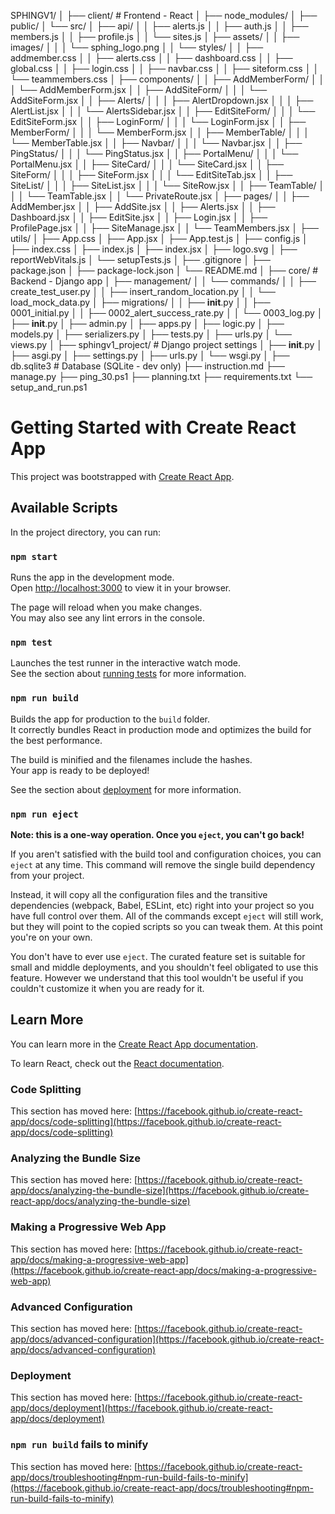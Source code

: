 SPHINGV1/
│
├── client/                   # Frontend - React
│   ├── node_modules/
│   ├── public/
│   └── src/
│       ├── api/
│       │   ├── alerts.js
│       │   ├── auth.js
│       │   ├── members.js
│       │   ├── profile.js
│       │   └── sites.js
│       ├── assets/
│       │   ├── images/
│       │   │   └── sphing_logo.png
│       │   └── styles/
│       │       ├── addmember.css
│       │       ├── alerts.css
│       │       ├── dashboard.css
│       │       ├── global.css
│       │       ├── login.css
│       │       ├── navbar.css
│       │       ├── siteform.css
│       │       └── teammembers.css
│       ├── components/
│       │   ├── AddMemberForm/
│       │   │   └── AddMemberForm.jsx
│       │   ├── AddSiteForm/
│       │   │   └── AddSiteForm.jsx
│       │   ├── Alerts/
│       │   │   ├── AlertDropdown.jsx
│       │   │   ├── AlertList.jsx
│       │   │   └── AlertsSidebar.jsx
│       │   ├── EditSiteForm/
│       │   │   └── EditSiteForm.jsx
│       │   ├── LoginForm/
│       │   │   └── LoginForm.jsx
│       │   ├── MemberForm/
│       │   │   └── MemberForm.jsx
│       │   ├── MemberTable/
│       │   │   └── MemberTable.jsx
│       │   ├── Navbar/
│       │   │   └── Navbar.jsx
│       │   ├── PingStatus/
│       │   │   └── PingStatus.jsx
│       │   ├── PortalMenu/
│       │   │   └── PortalMenu.jsx
│       │   ├── SiteCard/
│       │   │   └── SiteCard.jsx
│       │   ├── SiteForm/
│       │   │   ├── SiteForm.jsx
│       │   │   └── EditSiteTab.jsx
│       │   ├── SiteList/
│       │   │   ├── SiteList.jsx
│       │   │   └── SiteRow.jsx
│       │   ├── TeamTable/
│       │   │   └── TeamTable.jsx
│       │   └── PrivateRoute.jsx
│       ├── pages/
│       │   ├── AddMember.jsx
│       │   ├── AddSite.jsx
│       │   ├── Alerts.jsx
│       │   ├── Dashboard.jsx
│       │   ├── EditSite.jsx
│       │   ├── Login.jsx
│       │   ├── ProfilePage.jsx
│       │   ├── SiteManage.jsx
│       │   └── TeamMembers.jsx
│       ├── utils/
│       ├── App.css
│       ├── App.jsx
│       ├── App.test.js
│       ├── config.js
│       ├── index.css
│       ├── index.js
│       ├── index.jsx
│       ├── logo.svg
│       ├── reportWebVitals.js
│       └── setupTests.js
│   ├── .gitignore
│   ├── package.json
│   ├── package-lock.json
│   └── README.md
│
├── core/                     # Backend - Django app
│   ├── management/
│   │   └── commands/
│   │       ├── create_test_user.py
│   │       ├── insert_random_location.py
│   │       └── load_mock_data.py
│   ├── migrations/
│   │   ├── __init__.py
│   │   ├── 0001_initial.py
│   │   ├── 0002_alert_success_rate.py
│   │   └── 0003_log.py
│   ├── __init__.py
│   ├── admin.py
│   ├── apps.py
│   ├── logic.py
│   ├── models.py
│   ├── serializers.py
│   ├── tests.py
│   ├── urls.py
│   └── views.py
│
├── sphingv1_project/         # Django project settings
│   ├── __init__.py
│   ├── asgi.py
│   ├── settings.py
│   ├── urls.py
│   └── wsgi.py
│
├── db.sqlite3                # Database (SQLite - dev only)
├── instruction.md
├── manage.py
├── ping_30.ps1
├── planning.txt
├── requirements.txt
└── setup_and_run.ps1



# Getting Started with Create React App

This project was bootstrapped with [Create React App](https://github.com/facebook/create-react-app).

## Available Scripts

In the project directory, you can run:

### `npm start`

Runs the app in the development mode.\
Open [http://localhost:3000](http://localhost:3000) to view it in your browser.

The page will reload when you make changes.\
You may also see any lint errors in the console.

### `npm test`

Launches the test runner in the interactive watch mode.\
See the section about [running tests](https://facebook.github.io/create-react-app/docs/running-tests) for more information.

### `npm run build`

Builds the app for production to the `build` folder.\
It correctly bundles React in production mode and optimizes the build for the best performance.

The build is minified and the filenames include the hashes.\
Your app is ready to be deployed!

See the section about [deployment](https://facebook.github.io/create-react-app/docs/deployment) for more information.

### `npm run eject`

**Note: this is a one-way operation. Once you `eject`, you can't go back!**

If you aren't satisfied with the build tool and configuration choices, you can `eject` at any time. This command will remove the single build dependency from your project.

Instead, it will copy all the configuration files and the transitive dependencies (webpack, Babel, ESLint, etc) right into your project so you have full control over them. All of the commands except `eject` will still work, but they will point to the copied scripts so you can tweak them. At this point you're on your own.

You don't have to ever use `eject`. The curated feature set is suitable for small and middle deployments, and you shouldn't feel obligated to use this feature. However we understand that this tool wouldn't be useful if you couldn't customize it when you are ready for it.

## Learn More

You can learn more in the [Create React App documentation](https://facebook.github.io/create-react-app/docs/getting-started).

To learn React, check out the [React documentation](https://reactjs.org/).

### Code Splitting

This section has moved here: [https://facebook.github.io/create-react-app/docs/code-splitting](https://facebook.github.io/create-react-app/docs/code-splitting)

### Analyzing the Bundle Size

This section has moved here: [https://facebook.github.io/create-react-app/docs/analyzing-the-bundle-size](https://facebook.github.io/create-react-app/docs/analyzing-the-bundle-size)

### Making a Progressive Web App

This section has moved here: [https://facebook.github.io/create-react-app/docs/making-a-progressive-web-app](https://facebook.github.io/create-react-app/docs/making-a-progressive-web-app)

### Advanced Configuration

This section has moved here: [https://facebook.github.io/create-react-app/docs/advanced-configuration](https://facebook.github.io/create-react-app/docs/advanced-configuration)

### Deployment

This section has moved here: [https://facebook.github.io/create-react-app/docs/deployment](https://facebook.github.io/create-react-app/docs/deployment)

### `npm run build` fails to minify

This section has moved here: [https://facebook.github.io/create-react-app/docs/troubleshooting#npm-run-build-fails-to-minify](https://facebook.github.io/create-react-app/docs/troubleshooting#npm-run-build-fails-to-minify)
